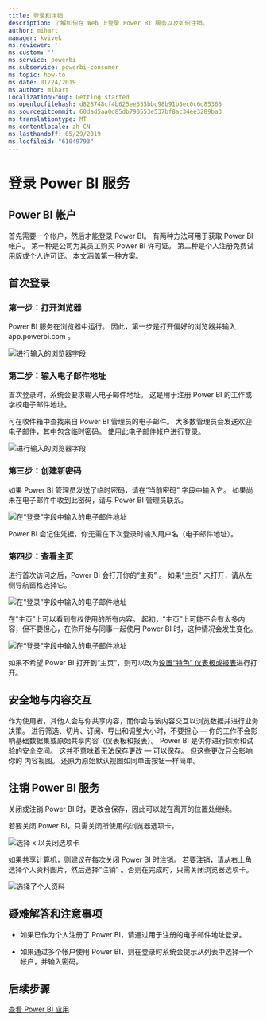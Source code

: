 ```yaml
---
title: 登录和注销
description: 了解如何在 Web 上登录 Power BI 服务以及如何注销。
author: mihart
manager: kvivek
ms.reviewer: ''
ms.custom: ''
ms.service: powerbi
ms.subservice: powerbi-consumer
ms.topic: how-to
ms.date: 01/24/2019
ms.author: mihart
LocalizationGroup: Getting started
ms.openlocfilehash: d828748cf4b625ee555bbc98b91b3ec0c6d85365
ms.sourcegitcommit: 60dad5aa0d85db790553e537bf8ac34ee3289ba3
ms.translationtype: MT
ms.contentlocale: zh-CN
ms.lasthandoff: 05/29/2019
ms.locfileid: "61049793"
---
```

# <a name="sign-in-to-power-bi-service"></a>登录 Power BI 服务

## <a name="power-bi-accounts"></a>Power BI 帐户
首先需要一个帐户，然后才能登录 Power BI。 有两种方法可用于获取 Power BI 帐户。 第一种是公司为其员工购买 Power BI 许可证。 第二种是个人注册免费试用版或个人许可证。 本文涵盖第一种方案。

## <a name="sign-in-for-the-first-time"></a>首次登录

### <a name="step-one-open-a-browser"></a>第一步：打开浏览器
Power BI 服务在浏览器中运行。  因此，第一步是打开偏好的浏览器并输入 app.powerbi.com  。

![进行输入的浏览器字段](media/end-user-sign-in/power-bi-sign-in.png)

### <a name="step-two-type-your-email-address"></a>第二步：输入电子邮件地址
首次登录时，系统会要求输入电子邮件地址。  这是用于注册 Power BI 的工作或学校电子邮件地址。  

可在收件箱中查找来自 Power BI 管理员的电子邮件。 大多数管理员会发送欢迎电子邮件，其中包含临时密码。 使用此电子邮件帐户进行登录。 

![进行输入的浏览器字段](media/end-user-sign-in/power-bi-email2.png)


 
### <a name="step-three-create-a-new-password"></a>第三步：创建新密码
如果 Power BI 管理员发送了临时密码，请在“当前密码”  字段中输入它。 如果尚未在电子邮件中收到此密码，请与 Power BI 管理员联系。

![在“登录”字段中输入的电子邮件地址](media/end-user-sign-in/power-bi-login2.png)

Power BI 会记住凭据，你无需在下次登录时输入用户名（电子邮件地址）。 

### <a name="step-four-review-your-home-page"></a>第四步：查看主页
进行首次访问之后，Power BI 会打开你的“主页”  。 如果“主页”  未打开，请从左侧导航窗格选择它。 

![在“登录”字段中输入的电子邮件地址](media/end-user-sign-in/power-bi-home-select.png)

在“主页”上可以看到有权使用的所有内容。 起初，“主页”上可能不会有太多内容，但不要担心，在你开始与同事一起使用 Power BI 时，这种情况会发生变化。 

![在“登录”字段中输入的电子邮件地址](media/end-user-sign-in/power-bi-home2.png)

如果不希望 Power BI 打开到“主页”，则可以改为[设置“特色”  仪表板或报表](end-user-featured.md)进行打开。 

## <a name="safely-interact-with-content"></a>安全地与内容交互
作为使用者，其他人会与你共享内容，而你会与该内容交互以浏览数据并进行业务决策。  进行筛选、切片、订阅、导出和调整大小时，不要担心 — 你的工作不会影响基础数据集或原始共享内容（仪表板和报表）。 Power BI 是供你进行探索和试验的安全空间。 这并不意味着无法保存更改 — 可以保存。 但这些更改只会影响你的  内容视图。 还原为原始默认视图如同单击按钮一样简单。

## <a name="sign-out-of-power-bi-service"></a>注销 Power BI 服务
关闭或注销 Power BI 时，更改会保存，因此可以就在离开的位置处继续。

若要关闭 Power BI，只需关闭所使用的浏览器选项卡。 

![选择 x 以关闭选项卡](media/end-user-sign-in/power-bi-close.png) 

如果共享计算机，则建议在每次关闭 Power BI 时注销。  若要注销，请从右上角选择个人资料图片，然后选择“注销”  。否则在完成时，只需关闭浏览器选项卡。

![选择了个人资料](media/end-user-sign-in/power-bi-sign-out.png) 

## <a name="troubleshooting-and-considerations"></a>疑难解答和注意事项
- 如果已作为个人注册了 Power BI，请通过用于注册的电子邮件地址登录。

- 如果通过多个帐户使用 Power BI，则在登录时系统会提示从列表中选择一个帐户，并输入密码。 

## <a name="next-steps"></a>后续步骤
[查看 Power BI 应用](end-user-app-view.md)
